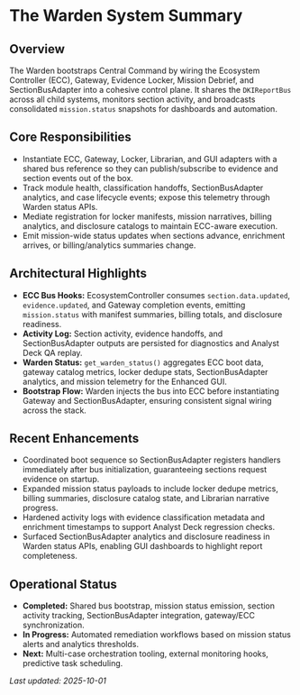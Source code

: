 ﻿# The Warden System Summary

## Overview
The Warden bootstraps Central Command by wiring the Ecosystem Controller (ECC), Gateway, Evidence Locker, Mission Debrief, and SectionBusAdapter into a cohesive control plane. It shares the `DKIReportBus` across all child systems, monitors section activity, and broadcasts consolidated `mission.status` snapshots for dashboards and automation.

## Core Responsibilities
- Instantiate ECC, Gateway, Locker, Librarian, and GUI adapters with a shared bus reference so they can publish/subscribe to evidence and section events out of the box.
- Track module health, classification handoffs, SectionBusAdapter analytics, and case lifecycle events; expose this telemetry through Warden status APIs.
- Mediate registration for locker manifests, mission narratives, billing analytics, and disclosure catalogs to maintain ECC-aware execution.
- Emit mission-wide status updates when sections advance, enrichment arrives, or billing/analytics summaries change.

## Architectural Highlights
- **ECC Bus Hooks:** EcosystemController consumes `section.data.updated`, `evidence.updated`, and Gateway completion events, emitting `mission.status` with manifest summaries, billing totals, and disclosure readiness.
- **Activity Log:** Section activity, evidence handoffs, and SectionBusAdapter outputs are persisted for diagnostics and Analyst Deck QA replay.
- **Warden Status:** `get_warden_status()` aggregates ECC boot data, gateway catalog metrics, locker dedupe stats, SectionBusAdapter analytics, and mission telemetry for the Enhanced GUI.
- **Bootstrap Flow:** Warden injects the bus into ECC before instantiating Gateway and SectionBusAdapter, ensuring consistent signal wiring across the stack.

## Recent Enhancements
- Coordinated boot sequence so SectionBusAdapter registers handlers immediately after bus initialization, guaranteeing sections request evidence on startup.
- Expanded mission status payloads to include locker dedupe metrics, billing summaries, disclosure catalog state, and Librarian narrative progress.
- Hardened activity logs with evidence classification metadata and enrichment timestamps to support Analyst Deck regression checks.
- Surfaced SectionBusAdapter analytics and disclosure readiness in Warden status APIs, enabling GUI dashboards to highlight report completeness.

## Operational Status
- **Completed:** Shared bus bootstrap, mission status emission, section activity tracking, SectionBusAdapter integration, gateway/ECC synchronization.
- **In Progress:** Automated remediation workflows based on mission status alerts and analytics thresholds.
- **Next:** Multi-case orchestration tooling, external monitoring hooks, predictive task scheduling.

*Last updated: 2025-10-01*

